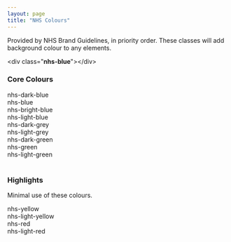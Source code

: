 ```yaml
---
layout: page
title: "NHS Colours"
---
```


Provided by NHS Brand Guidelines, in priority order. These classes will add background colour to any elements.

<div id="code">
&lt;div class="<b>nhs-blue</b>"&gt;&lt;/div&gt;
</div>

### Core Colours

<div class="colour-block">    
<div class="colour nhs-dark-blue">nhs-dark-blue</div>
<div class="colour nhs-blue">nhs-blue</div>
<div class="colour nhs-bright-blue">nhs-bright-blue</div>
<div class="colour nhs-light-blue">nhs-light-blue</div>
</div>
<div class="colour-block">
<div class="colour nhs-dark-grey">nhs-dark-grey</div>
<div class="colour nhs-light-grey">nhs-light-grey</div>
</div>
<div class="colour-block">
<div class="colour nhs-dark-green">nhs-dark-green</div>
<div class="colour nhs-green">nhs-green</div>
<div class="colour nhs-light-green">nhs-light-green</div>
</div>
<br />

### Highlights

Minimal use of these colours.

<div class="colour-block">
    <div class="colour nhs-yellow">nhs-yellow</div>
    <div class="colour nhs-light-yellow">nhs-light-yellow</div>
</div>
<div class="colour-block">
    <div class="colour nhs-red">nhs-red</div>
    <div class="colour nhs-light-red">nhs-light-red</div>
</div>


<script>
window.onload = function() {
  document.getElementById('/colours/nhs-colours').className = 'nhs-fancy2';
};
</script>
